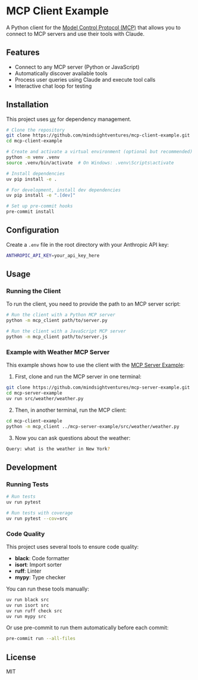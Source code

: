 # MCP Client Example

A Python client for the [Model Control Protocol (MCP)](https://github.com/anthropics/anthropic-tools/tree/main/mcp) that allows you to connect to MCP servers and use their tools with Claude.

## Features

- Connect to any MCP server (Python or JavaScript)
- Automatically discover available tools
- Process user queries using Claude and execute tool calls
- Interactive chat loop for testing

## Installation

This project uses [uv](https://github.com/astral-sh/uv) for dependency management.

```bash
# Clone the repository
git clone https://github.com/mindsightventures/mcp-client-example.git
cd mcp-client-example

# Create and activate a virtual environment (optional but recommended)
python -m venv .venv
source .venv/bin/activate  # On Windows: .venv\Scripts\activate

# Install dependencies
uv pip install -e .

# For development, install dev dependencies
uv pip install -e ".[dev]"

# Set up pre-commit hooks
pre-commit install
```

## Configuration

Create a `.env` file in the root directory with your Anthropic API key:

```bash
ANTHROPIC_API_KEY=your_api_key_here
```

## Usage

### Running the Client

To run the client, you need to provide the path to an MCP server script:

```bash
# Run the client with a Python MCP server
python -m mcp_client path/to/server.py

# Run the client with a JavaScript MCP server
python -m mcp_client path/to/server.js
```

### Example with Weather MCP Server

This example shows how to use the client with the [MCP Server Example](https://github.com/mindsightventures/mcp-server-example):

1. First, clone and run the MCP server in one terminal:

```bash
git clone https://github.com/mindsightventures/mcp-server-example.git
cd mcp-server-example
uv run src/weather/weather.py
```

2. Then, in another terminal, run the MCP client:

```bash
cd mcp-client-example
python -m mcp_client ../mcp-server-example/src/weather/weather.py
```

3. Now you can ask questions about the weather:

```bash
Query: what is the weather in New York?
```

## Development

### Running Tests

```bash
# Run tests
uv run pytest

# Run tests with coverage
uv run pytest --cov=src
```

### Code Quality

This project uses several tools to ensure code quality:

- **black**: Code formatter
- **isort**: Import sorter
- **ruff**: Linter
- **mypy**: Type checker

You can run these tools manually:

```bash
uv run black src
uv run isort src
uv run ruff check src
uv run mypy src
```

Or use pre-commit to run them automatically before each commit:

```bash
pre-commit run --all-files
```

## License

MIT
